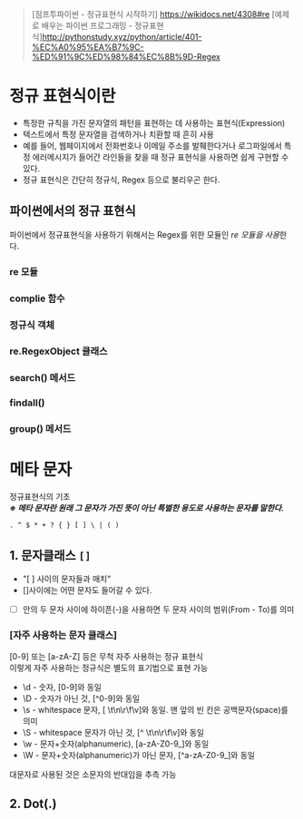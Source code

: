 > [점프투파이썬 - 정규표현식 시작하기] https://wikidocs.net/4308#re
> [예제로 배우는 파이썬 프로그래밍 - 정규표현식]http://pythonstudy.xyz/python/article/401-%EC%A0%95%EA%B7%9C-%ED%91%9C%ED%98%84%EC%8B%9D-Regex

# 정규 표현식이란 
* 특정한 규칙을 가진 문자열의 패턴을 표현하는 데 사용하는 표현식(Expression)  
* 텍스트에서 특정 문자열을 검색하거나 치환할 때 흔히 사용  
* 예를 들어, 웹페이지에서 전화번호나 이메일 주소를 발췌한다거나 로그파일에서 특정 에러메시지가 들어간 라인들을 찾을 때 정규 표현식을 사용하면 쉽게 구현할 수 있다.  
* 정규 표현식은 간단히 정규식, Regex 등으로 불리우곤 한다.

## 파이썬에서의 정규 표현식
파이썬에서 정규표현식을 사용하기 위해서는 Regex를 위한 모듈인 *re 모듈을 사용*한다.
### re 모듈
### complie 함수
### 정규식 객체 
### re.RegexObject 클래스
### search() 메서드
### findall()
### group() 메서드

# 메타 문자
정규표현식의 기초  
***※ 메타 문자란 원래 그 문자가 가진 뜻이 아닌 특별한 용도로 사용하는 문자를 말한다.***

```
. ^ $ * + ? { } [ ] \ | ( )
```

## 1. 문자클래스 `[]`
* "[ ] 사이의 문자들과 매치"
* []사이에는 어떤 문자도 들어갈 수 있다.
* [ ] 안의 두 문자 사이에 하이픈(-)을 사용하면 두 문자 사이의 범위(From - To)를 의미

### [자주 사용하는 문자 클래스]
[0-9] 또는 [a-zA-Z] 등은 무척 자주 사용하는 정규 표현식  
이렇게 자주 사용하는 정규식은 별도의 표기법으로 표현 가능  
* \d - 숫자, [0-9]와 동일
* \D - 숫자가 아닌 것, [^0-9]와 동일
* \s - whitespace 문자, [ \t\n\r\f\v]와 동일. 맨 앞의 빈 칸은 공백문자(space)를 의미
* \S - whitespace 문자가 아닌 것, [^ \t\n\r\f\v]와 동일
* \w - 문자+숫자(alphanumeric), [a-zA-Z0-9_]와 동일
* \W - 문자+숫자(alphanumeric)가 아닌 문자, [^a-zA-Z0-9_]와 동일  
  
대문자로 사용된 것은 소문자의 반대임을 추측 가능
 
## 2. Dot(.)
